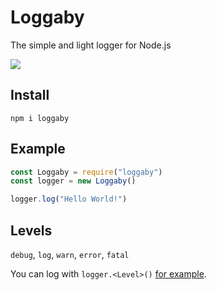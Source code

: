 # Loggaby
The simple and light logger for Node.js

![](https://modeus.is-inside.me/V6nRi6i6.png)
## Install
`npm i loggaby`

## Example
```js
const Loggaby = require("loggaby")
const logger = new Loggaby()

logger.log("Hello World!")
```

## Levels
`debug`, `log`, `warn`, `error`,  `fatal`  

You can log with `logger.<Level>()` [for example](#example).